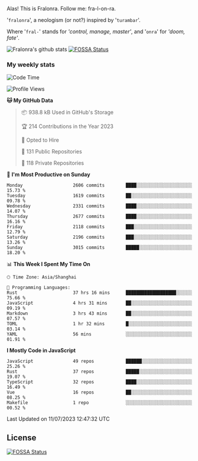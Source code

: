 Alas! This is Fralonra. Follow me: fra-l-on-ra.

'`fralonra`', a neologism (or not?) inspired by '`turambar`'.

Where '`fral-`' stands for *'control, manage, master'*, and '`onra`' for *'doom, fate'*.

![Fralonra's github stats](https://github-readme-stats.vercel.app/api?username=fralonra)
[![FOSSA Status](https://app.fossa.com/api/projects/git%2Bgithub.com%2Ffralonra%2Ffralonra.svg?type=shield)](https://app.fossa.com/projects/git%2Bgithub.com%2Ffralonra%2Ffralonra?ref=badge_shield)

### My weekly stats

<!--START_SECTION:waka-->
![Code Time](http://img.shields.io/badge/Code%20Time-3%2C702%20hrs%2031%20mins-blue)

![Profile Views](http://img.shields.io/badge/Profile%20Views-2-blue)

**🐱 My GitHub Data** 

> 📦 938.8 kB Used in GitHub's Storage 
 > 
> 🏆 214 Contributions in the Year 2023
 > 
> 💼 Opted to Hire
 > 
> 📜 131 Public Repositories 
 > 
> 🔑 118 Private Repositories 
 > 
📅 **I'm Most Productive on Sunday** 

```text
Monday                   2606 commits        ████░░░░░░░░░░░░░░░░░░░░░   15.73 % 
Tuesday                  1619 commits        ██░░░░░░░░░░░░░░░░░░░░░░░   09.78 % 
Wednesday                2331 commits        ████░░░░░░░░░░░░░░░░░░░░░   14.07 % 
Thursday                 2677 commits        ████░░░░░░░░░░░░░░░░░░░░░   16.16 % 
Friday                   2118 commits        ███░░░░░░░░░░░░░░░░░░░░░░   12.79 % 
Saturday                 2196 commits        ███░░░░░░░░░░░░░░░░░░░░░░   13.26 % 
Sunday                   3015 commits        █████░░░░░░░░░░░░░░░░░░░░   18.20 % 
```


📊 **This Week I Spent My Time On** 

```text
🕑︎ Time Zone: Asia/Shanghai

💬 Programming Languages: 
Rust                     37 hrs 16 mins      ███████████████████░░░░░░   75.66 % 
JavaScript               4 hrs 31 mins       ██░░░░░░░░░░░░░░░░░░░░░░░   09.19 % 
Markdown                 3 hrs 43 mins       ██░░░░░░░░░░░░░░░░░░░░░░░   07.57 % 
TOML                     1 hr 32 mins        █░░░░░░░░░░░░░░░░░░░░░░░░   03.14 % 
YAML                     56 mins             ░░░░░░░░░░░░░░░░░░░░░░░░░   01.91 % 
```

**I Mostly Code in JavaScript** 

```text
JavaScript               49 repos            ██████░░░░░░░░░░░░░░░░░░░   25.26 % 
Rust                     37 repos            █████░░░░░░░░░░░░░░░░░░░░   19.07 % 
TypeScript               32 repos            ████░░░░░░░░░░░░░░░░░░░░░   16.49 % 
Vue                      16 repos            ██░░░░░░░░░░░░░░░░░░░░░░░   08.25 % 
Makefile                 1 repo              ░░░░░░░░░░░░░░░░░░░░░░░░░   00.52 % 
```




 Last Updated on 11/07/2023 12:47:32 UTC
<!--END_SECTION:waka-->

## License
[![FOSSA Status](https://app.fossa.com/api/projects/git%2Bgithub.com%2Ffralonra%2Ffralonra.svg?type=large)](https://app.fossa.com/projects/git%2Bgithub.com%2Ffralonra%2Ffralonra?ref=badge_large)